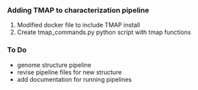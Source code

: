 
### Adding TMAP to characterization pipeline
1. Modified docker file to include TMAP install
2. Create tmap_commands.py python script with tmap functions


### To Do
* genome structure pipeline
* revise pipeline files for new structure
* add documentation for running pipelines